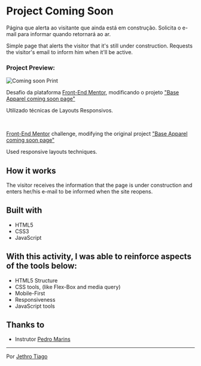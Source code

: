 # Project Coming Soon

Página que alerta ao visitante que ainda está em construção.
Solicita o e-mail para informar quando retornará ao ar.

Simple page that alerts the visitor that it's still under construction. 
Requests the visitor's email to inform him when it'll be active.

### Project Preview:

![Coming soon Print](https://user-images.githubusercontent.com/103612874/193066074-cd07f23c-7a08-4370-830b-367498ab346d.jpg)

Desafio da plataforma [Front-End Mentor](https://www.frontendmentor.io/), modificando o projeto ["Base Apparel coming soon page"](https://www.frontendmentor.io/challenges/base-apparel-coming-soon-page-5d46b47f8db8a7063f9331a0)

Utilizado técnicas de Layouts Responsivos.

<br>

[Front-End Mentor](https://www.frontendmentor.io/) challenge, modifying the original project ["Base Apparel coming soon page"](https://www.frontendmentor.io/challenges/base-apparel-coming-soon-page-5d46b47f8db8a7063f9331a0)

Used responsive layouts techniques.


## How it works

The visitor receives the information that the page is under construction and enters her/his e-mail to be informed when the site reopens.

## Built with

* HTML5
* CSS3
* JavaScript

## With this activity, I was able to reinforce aspects of the tools below:

- HTML5 Structure
- CSS tools, (like Flex-Box and media query)
- Mobile-First
- Responsiveness
- JavaScript tools

## Thanks to

* Instrutor [Pedro Marins](https://github.com/pedromarins)

---
Por [Jethro Tiago](https://github.com/JethroTiago)
